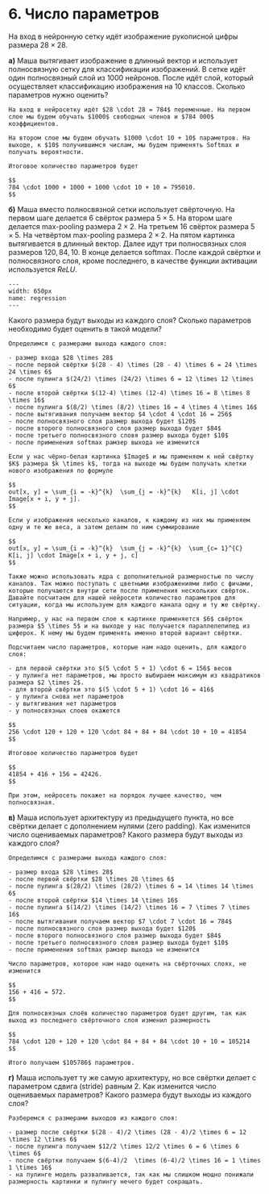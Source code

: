 # 6. Число параметров

На вход в нейронную сетку идёт изображение рукописной цифры размера $28 \times 28$.


__а)__ Маша вытягивает изображение в длинный вектор и использует полносвязную сетку для классификации изображений. В сетке идёт один полносвязный слой из $1000$ нейронов. После идёт слой, который осуществляет классификацию изображения на $10$ классов. Сколько параметров нужно оценить?

```{dropdown} Решение
На вход в нейросетку идёт $28 \cdot 28 = 784$ переменные. На первом слое мы будем обучать $1000$ свободных членов и $784 000$ коэффициентов. 

На втором слое мы будем обучать $1000 \cdot 10 + 10$ параметров. На выходе, к $10$ получившимся числам, мы будем применять Softmax и получать вероятности. 

Итоговое количество параметров будет

$$
784 \cdot 1000 + 1000 + 1000 \cdot 10 + 10 = 795010.
$$ 

```

__б)__ Маша вместо полносвязной сетки использует свёрточную. На первом шаге делается $6$ свёрток размера $5 \times 5$. На втором шаге делается max-pooling размера $2 \times 2$. На третьем $16$ свёрток размера $5\times 5$. На четвёртом max-pooling размера $2 \times 2$. На пятом картинка вытягивается в длинный вектор. Далее идут три полносвязных слоя размеров $120, 84, 10$. В конце делается softmax. После каждой свёртки и полносвязного слоя, кроме последнего, в качестве функции активации используется $ReLU.$ 

```{figure} ../images/problem_set_06/img06_nn.png
---
width: 650px
name: regression
---
```

Какого размера будут выходы из каждого слоя?  Сколько параметров необходимо будет оценить в такой модели? 

```{dropdown} Решение
Определимся с размерами выхода каждого слоя:

- размер входа $28 \times 28$
- после первой свёртки $(28 - 4) \times (28 - 4) \times 6 = 24 \times 24 \times 6$
- после пулинга $(24/2) \times (24/2) \times 6 = 12 \times 12 \times 6$
- после второй свёртки $(12-4) \times (12-4) \times 16 = 8 \times 8 \times 16$
- после пулинга $(8/2) \times (8/2) \times 16 = 4 \times 4 \times 16$
- после вытягивания получаем вектор $4 \cdot 4 \cdot 16 = 256$
- после полносвязного слоя размер выхода будет $120$
- после второго полносвязного слоя размер выхода будет $84$
- после третьего полносвязного словя размер выхода будет $10$
- после применения softmax рамзер выхода не изменится

Если у нас чёрно-белая картинка $Image$ и мы применяем к ней свёртку $K$ размера $k \times k$, тогда на выходе мы будем получать клетки нового изображения по формуле

$$
out[x, y] = \sum_{i = -k}^{k}  \sum_{j = -k}^{k}   K[i, j] \cdot Image[x + i, y + j].
$$

Если у изображения несколько каналов, к каждому из них мы применяем одну и те же веса, а затем делаем по ним суммирование

$$
out[x, y] = \sum_{i = -k}^{k}  \sum_{j = -k}^{k}  \sum_{c= 1}^{C}  K[i, j] \cdot Image[x + i, y + j, c]
$$

Также можно использовать ядра с дополнительной размерностью по числу каналов. Так можно поступать с цветными изображениями либо с фичами, которые получаются внутри сети после применения нескольких свёрток. Давайте посчитаем для нашей нейросети количество параметров для ситуации, когда мы используем для каждого канала одну и ту же свёртку.

Например, у нас на первом слое к картинке применяется $6$ свёрток размера $5 \times 5$ и на выходе у нас получается параллелепипед из циферок. К нему мы будем применять именно второй вариант свёртки.

Подсчитаем число параметров, которые нам надо оценить, для каждого слоя: 

- для первой свёртки это $(5 \cdot 5 + 1) \cdot 6 = 156$ весов
- у пулинга нет параметров, мы просто выбираем максимум из квадратиков размера $2 \times 2$.
- для второй свёртки это $(5 \cdot 5 + 1) \cdot 16 = 416$
- у пулинга снова нет параметров 
- у вытягивания нет параметров
- у полносвязных слоев окажется

$$
256 \cdot 120 + 120 + 120 \cdot 84 + 84 + 84 \cdot 10 + 10 = 41854
$$

Итоговое количество параметров будет 

$$
41854 + 416 + 156 = 42426.
$$

При этом, нейросеть покажет на порядок лучшее качество, чем полносвязная. 

```

__в)__ Маша использует архитектуру из предыдущего пункта, но все свёртки делает с дополнением нулями (zero padding). Как изменится число оцениваемых параметров? Какого размера будут выходы из каждого слоя? 

```{dropdown} Решение
Определимся с размерами выхода каждого слоя:

- размер входа $28 \times 28$
- после первой свёртки $28 \times 28 \times 6$
- после пулинга $(28/2) \times (28/2) \times 6 = 14 \times 14 \times 6$
- после второй свёртки $14 \times 14 \times 16$
- после пулинга $(14/2) \times (14/2) \times 16 = 7 \times 7 \times 16$
- после вытягивания получаем вектор $7 \cdot 7 \cdot 16 = 784$
- после полносвязного слоя размер выхода будет $120$
- после второго полносвязного слоя размер выхода будет $84$
- после третьего полносвязного словя размер выхода будет $10$
- после применения softmax рамзер выхода не изменится

Число параметров, которое нам надо оценить на свёрточных слоях, не изменится

$$
156 + 416 = 572.
$$

Для полносвязных слоёв количество параметров будет другим, так как выход из последнего свёрточного слоя изменил размерность 

$$
784 \cdot 120 + 120 + 120 \cdot 84 + 84 + 84 \cdot 10 + 10 = 105214
$$

Итого получаем $105786$ параметров.

```

__г)__ Маша использует ту же самую архитектуру, но все свёртки делает с параметром сдвига (stride) равным $2$. Как изменится число оцениваемых параметров? Какого размера будут выходы из каждого слоя?

```{dropdown} Решение
Разберемся с размерами выходов из каждого слоя:

- размер после свёртки $(28 - 4)/2 \times (28 - 4)/2 \times 6 = 12 \times 12 \times 6$
- после пулинга получаем $12/2 \times 12/2 \times 6 = 6 \times 6 \times 6$
- после свёртки получаем $(6-4)/2  \times (6-4)/2 \times 16 = 1 \times 1 \times 16$
- на пулинге модель разваливается, так как мы слишком мощно понижали размерность картинки и пулингу нечего будет сокращать.
```










